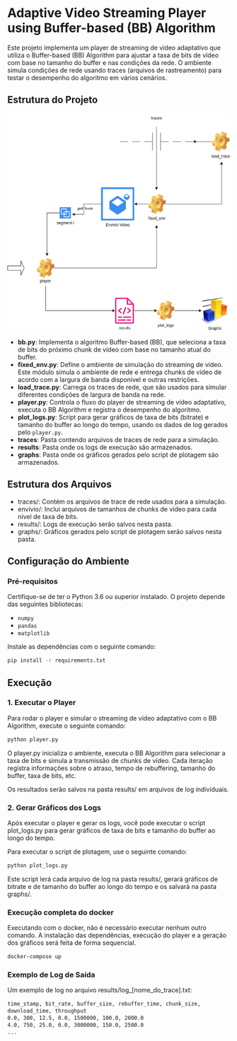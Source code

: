 # Adaptive Video Streaming Player using Buffer-based (BB) Algorithm

Este projeto implementa um player de streaming de vídeo adaptativo que utiliza o Buffer-based (BB) Algorithm para ajustar a taxa de bits de vídeo com base no tamanho do buffer e nas condições da rede. O ambiente simula condições de rede usando traces (arquivos de rastreamento) para testar o desempenho do algoritmo em vários cenários.

## Estrutura do Projeto

![Overview do Projeto](/figs/overview.png)

- **bb.py**: Implementa o algoritmo Buffer-based (BB), que seleciona a taxa de bits do próximo chunk de vídeo com base no tamanho atual do buffer.
- **fixed_env.py**: Define o ambiente de simulação do streaming de vídeo. Este módulo simula o ambiente de rede e entrega chunks de vídeo de acordo com a largura de banda disponível e outras restrições.
- **load_trace.py**: Carrega os traces de rede, que são usados para simular diferentes condições de largura de banda na rede.
- **player.py**: Controla o fluxo do player de streaming de vídeo adaptativo, executa o BB Algorithm e registra o desempenho do algoritmo.
- **plot_logs.py**: Script para gerar gráficos de taxa de bits (bitrate) e tamanho do buffer ao longo do tempo, usando os dados de log gerados pelo `player.py`.
- **traces**: Pasta contendo arquivos de traces de rede para a simulação.
- **results**: Pasta onde os logs de execução são armazenados.
- **graphs**: Pasta onde os gráficos gerados pelo script de plotagem são armazenados.

## Estrutura dos Arquivos

- traces/: Contém os arquivos de trace de rede usados para a simulação.
- envivio/: Inclui arquivos de tamanhos de chunks de vídeo para cada nível de taxa de bits.
- results/: Logs de execução serão salvos nesta pasta.
- graphs/: Gráficos gerados pelo script de plotagem serão salvos nesta pasta.

## Configuração do Ambiente

### Pré-requisitos

Certifique-se de ter o Python 3.6 ou superior instalado. O projeto depende das seguintes bibliotecas:

- `numpy`
- `pandas`
- `matplotlib`

Instale as dependências com o seguinte comando:

```bash
pip install -r requirements.txt
```

## Execução

### 1. Executar o Player

Para rodar o player e simular o streaming de vídeo adaptativo com o BB Algorithm, execute o seguinte comando:

```bash
python player.py
```

O player.py inicializa o ambiente, executa o BB Algorithm para selecionar a taxa de bits e simula a transmissão de chunks de vídeo. Cada iteração registra informações sobre o atraso, tempo de rebuffering, tamanho do buffer, taxa de bits, etc.

Os resultados serão salvos na pasta results/ em arquivos de log individuais.

### 2. Gerar Gráficos dos Logs

Após executar o player e gerar os logs, você pode executar o script plot_logs.py para gerar gráficos de taxa de bits e tamanho do buffer ao longo do tempo.

Para executar o script de plotagem, use o seguinte comando:

```bash
python plot_logs.py
```

Este script lerá cada arquivo de log na pasta results/, gerará gráficos de bitrate e de tamanho do buffer ao longo do tempo e os salvará na pasta graphs/.


### Execução completa do docker

Executando com o docker, não é necessário executar nenhum outro comando. 
A instalação das dependências, execução do player e a geração dos gráficos será feita de forma sequencial.

```bash
docker-compose up 
```

### Exemplo de Log de Saída
Um exemplo de log no arquivo results/log_[nome_do_trace].txt:

```csv
time_stamp, bit_rate, buffer_size, rebuffer_time, chunk_size, download_time, throughput
0.0, 300, 12.5, 0.0, 1500000, 100.0, 2000.0
4.0, 750, 25.0, 0.0, 3000000, 150.0, 2500.0
...

```

<!-- ## Contribuições

Contribuições são bem-vindas! Se você tiver alguma ideia para melhorar o projeto, ou encontrar algum bug, sinta-se à vontade para abrir uma issue ou enviar um pull request. -->

<!-- ### Fork o repositório para sua conta GitHub.

Clone o repositório:

```bash
git clone https://github.com/seu-usuario/adaptive-streaming-player.git
```

Crie uma branch para suas alterações:

```bash
git checkout -b minha-alteracao
```

Faça suas alterações e adicione commits descritivos.

Envie seu pull request e aguarde a revisão.
Licença
Distribuído sob a licença MIT. Consulte o arquivo LICENSE para mais informações.
 -->
